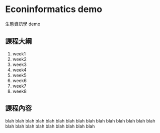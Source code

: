 # Econinformatics demo

生態資訊學 demo


## 課程大綱

1. week1
2. week2
3. week3
4. week4
5. week5
6. week6
7. week7
8. week8

## 課程內容

blah blah blah
blah blah blah
blah blah blah
blah blah blah
blah blah blah
blah blah blah
blah blah blah
blah blah blah
